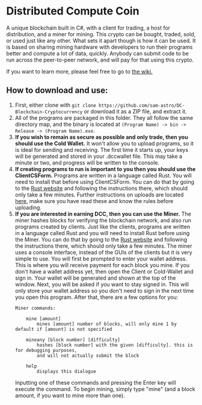 # Distributed Compute Coin
A unique blockchain built in C#, with a client for trading, a host for distribution, and a miner for mining. This crypto can be bought, traded, sold, or used just like any other. What sets it apart though is how it can be used. It is based on sharing mining hardware with developers to run their programs better and compute a lot of data, quickly. Anybody can submit code to be run across the peer-to-peer network, and will pay for that using this crypto.

If you want to learn more, please feel free to go to [the wiki.](https://github.com/sam-astro/DC-Blockchain-Cryptocurrency/wiki)

## How to download and use:
1. First, either clone with `git clone https://github.com/sam-astro/DC-Blockchain-Cryptocurrency` or download it as a ZIP file, and extract it.
2. All of the programs are packaged in this folder. They all follow the same directory map, and the binary is located at `(Program Name) -> bin -> Release -> (Program Name).exe`.
3. **If you wish to remain as secure as possible and only trade, then you should use the Cold Wallet.** It won't allow you to upload programs, so it is ideal for sending and receiving. The first time it starts up, your keys will be generated and stored in your .dccwallet file. This may take a minute or two, and progress will be written to the console.
4. **If creating programs to run is important to you then you should use the ClientCSForm.** Programs are written in a language called Rust. You will need to install that before using ClientCSForm. You can do that by going to the [Rust website](https://www.rust-lang.org/tools/install) and following the instructions there, which should only take a few minutes. Further instructions on uploads are located [here](https://github.com/sam-astro/DC-Blockchain-Cryptocurrency/wiki#upload-program), make sure you have read these and know the rules before uploading.
5. **If you are interested in earning DCC, then you can use the Miner.** The miner hashes blocks for verifying the blockchain network, and also run programs created by clients. Just like the clients, programs are written in a language called Rust and you will need to install Rust before using the Miner. You can do that by going to the [Rust website](https://www.rust-lang.org/tools/install) and following the instructions there, which should only take a few minutes. The miner uses a console interface, instead of the GUIs of the clients but it is very simple to use. You will first be prompted to enter your wallet address. This is where you will receive payment for each block you mine. If you don't have a wallet address yet, then open the Client or Cold-Wallet and sign in. Your wallet will be generated and shown at the top of the window. Next, you will be asked if you want to stay signed in. This will only store your wallet address so you don't need to sign in the next time you open this program. After that, there are a few options for you:
    ```
    Miner commands:
    
        mine [amount]
            mines [amount] number of blocks, will only mine 1 by default if [amount] is not specified
            
        mineany [block number] [difficulty]
            hashes [block number] with the given [difficulty]. this is for debugging purposes,
            and will not actually submit the block
            
        help
            displays this dialogue
    ```
    Inputting one of these commands and pressing the Enter key will execute the command. To begin mining, simply type "mine" (and a block amount, if you want to mine more than one).
